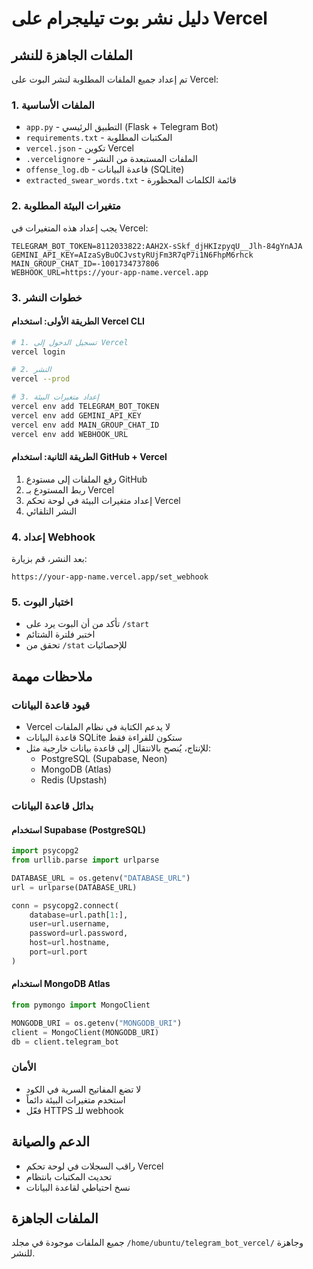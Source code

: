 # دليل نشر بوت تيليجرام على Vercel

## الملفات الجاهزة للنشر

تم إعداد جميع الملفات المطلوبة لنشر البوت على Vercel:

### 1. الملفات الأساسية
- `app.py` - التطبيق الرئيسي (Flask + Telegram Bot)
- `requirements.txt` - المكتبات المطلوبة
- `vercel.json` - تكوين Vercel
- `.vercelignore` - الملفات المستبعدة من النشر
- `offense_log.db` - قاعدة البيانات (SQLite)
- `extracted_swear_words.txt` - قائمة الكلمات المحظورة

### 2. متغيرات البيئة المطلوبة

يجب إعداد هذه المتغيرات في Vercel:

```
TELEGRAM_BOT_TOKEN=8112033822:AAH2X-sSkf_djHKIzpyqU__Jlh-84gYnAJA
GEMINI_API_KEY=AIzaSyBuOCJvstyRUjFm3R7qP7i1N6FhpM6rhck
MAIN_GROUP_CHAT_ID=-1001734737806
WEBHOOK_URL=https://your-app-name.vercel.app
```

### 3. خطوات النشر

#### الطريقة الأولى: استخدام Vercel CLI

```bash
# 1. تسجيل الدخول إلى Vercel
vercel login

# 2. النشر
vercel --prod

# 3. إعداد متغيرات البيئة
vercel env add TELEGRAM_BOT_TOKEN
vercel env add GEMINI_API_KEY
vercel env add MAIN_GROUP_CHAT_ID
vercel env add WEBHOOK_URL
```

#### الطريقة الثانية: استخدام GitHub + Vercel

1. رفع الملفات إلى مستودع GitHub
2. ربط المستودع بـ Vercel
3. إعداد متغيرات البيئة في لوحة تحكم Vercel
4. النشر التلقائي

### 4. إعداد Webhook

بعد النشر، قم بزيارة:
```
https://your-app-name.vercel.app/set_webhook
```

### 5. اختبار البوت

- تأكد من أن البوت يرد على `/start`
- اختبر فلترة الشتائم
- تحقق من `/stat` للإحصائيات

## ملاحظات مهمة

### قيود قاعدة البيانات
- Vercel لا يدعم الكتابة في نظام الملفات
- قاعدة البيانات SQLite ستكون للقراءة فقط
- للإنتاج، يُنصح بالانتقال إلى قاعدة بيانات خارجية مثل:
  - PostgreSQL (Supabase, Neon)
  - MongoDB (Atlas)
  - Redis (Upstash)

### بدائل قاعدة البيانات

#### استخدام Supabase (PostgreSQL)
```python
import psycopg2
from urllib.parse import urlparse

DATABASE_URL = os.getenv("DATABASE_URL")
url = urlparse(DATABASE_URL)

conn = psycopg2.connect(
    database=url.path[1:],
    user=url.username,
    password=url.password,
    host=url.hostname,
    port=url.port
)
```

#### استخدام MongoDB Atlas
```python
from pymongo import MongoClient

MONGODB_URI = os.getenv("MONGODB_URI")
client = MongoClient(MONGODB_URI)
db = client.telegram_bot
```

### الأمان
- لا تضع المفاتيح السرية في الكود
- استخدم متغيرات البيئة دائماً
- فعّل HTTPS للـ webhook

## الدعم والصيانة

- راقب السجلات في لوحة تحكم Vercel
- تحديث المكتبات بانتظام
- نسخ احتياطي لقاعدة البيانات

## الملفات الجاهزة

جميع الملفات موجودة في مجلد `/home/ubuntu/telegram_bot_vercel/` وجاهزة للنشر.

